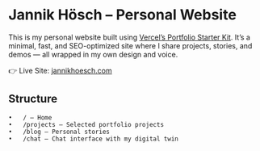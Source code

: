 # Jannik Hösch – Personal Website

This is my personal website built using [Vercel’s Portfolio Starter Kit](https://vercel.com/templates/next.js/portfolio-starter-kit). It’s a minimal, fast, and SEO-optimized site where I share projects, stories, and demos — all wrapped in my own design and voice.

👉 Live Site: [jannikhoesch.com](https://jannikhoesch.com)


## Structure
	•	/ – Home
	•	/projects – Selected portfolio projects
	•	/blog – Personal stories
	•	/chat – Chat interface with my digital twin
